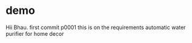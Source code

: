 # demo
Hii
Bhau.
first commit p0001
this is on the requirements 
automatic water purifier for home decor 
